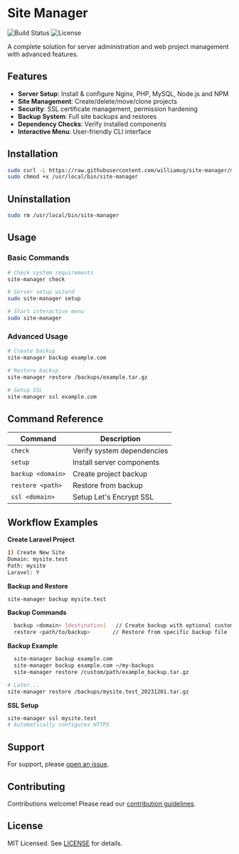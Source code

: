 # Site Manager 

![Build Status](https://img.shields.io/badge/build-passing-brightgreen)
![License](https://img.shields.io/badge/license-MIT-blue)

A complete solution for server administration and web project management with advanced features.

## Features 

- **Server Setup**: Install & configure Nginx, PHP, MySQL, Node.js and NPM
- **Site Management**: Create/delete/move/clone projects
- **Security**: SSL certificate management, permission hardening
- **Backup System**: Full site backups and restores
- **Dependency Checks**: Verify installed components
- **Interactive Menu**: User-friendly CLI interface

## Installation 

```bash
sudo curl -L https://raw.githubusercontent.com/williamug/site-manager/main/site-manager.sh -o /usr/local/bin/site-manager
sudo chmod +x /usr/local/bin/site-manager
```

## Uninstallation
```bash
sudo rm /usr/local/bin/site-manager
```

## Usage 

### Basic Commands
```bash
# Check system requirements
site-manager check

# Server setup wizard
sudo site-manager setup

# Start interactive menu
sudo site-manager
```

### Advanced Usage
```bash
# Create backup
site-manager backup example.com

# Restore backup
site-manager restore /backups/example.tar.gz

# Setup SSL
site-manager ssl example.com
```

## Command Reference 

| Command           | Description                |
| ----------------- | -------------------------- |
| `check`           | Verify system dependencies |
| `setup`           | Install server components  |
| `backup <domain>` | Create project backup         |
| `restore <path>`  | Restore from backup        |
| `ssl <domain>`    | Setup Let's Encrypt SSL    |

## Workflow Examples 

**Create Laravel Project**
```bash
1) Create New Site
Domain: mysite.test
Path: mysite
Laravel: Y
```

**Backup and Restore**
```bash
site-manager backup mysite.test
```

**Backup Commands**
```bash
  backup <domain> [destination]   // Create backup with optional custom path
  restore <path/to/backup>       // Restore from specific backup file
```
**Backup Example**
```bash
  site-manager backup example.com
  site-manager backup example.com ~/my-backups
  site-manager restore /custom/path/example_backup.tar.gz
```

```bash
# Later...
site-manager restore /backups/mysite.test_20231201.tar.gz
```

**SSL Setup**
```bash
site-manager ssl mysite.test
# Automatically configures HTTPS
```

## Support 

For support, please [open an issue](https://github.com/williamug/site-manager/issues).

## Contributing 

Contributions welcome! Please read our [contribution guidelines](CONTRIBUTING.md).

## License 

MIT Licensed. See [LICENSE](LICENSE) for details.